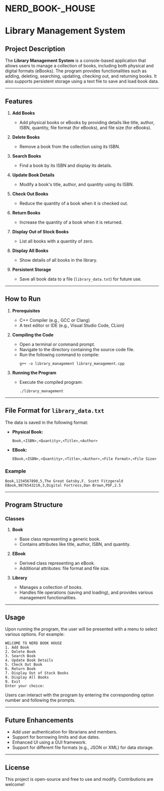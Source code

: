 # NERD_BOOK-_HOUSE
# Library Management System

## Project Description
The **Library Management System** is a console-based application that allows users to manage a collection of books, including both physical and digital formats (eBooks). The program provides functionalities such as adding, deleting, searching, updating, checking out, and returning books. It also supports persistent storage using a text file to save and load book data.

---

## Features

1. **Add Books**
   - Add physical books or eBooks by providing details like title, author, ISBN, quantity, file format (for eBooks), and file size (for eBooks).

2. **Delete Books**
   - Remove a book from the collection using its ISBN.

3. **Search Books**
   - Find a book by its ISBN and display its details.

4. **Update Book Details**
   - Modify a book's title, author, and quantity using its ISBN.

5. **Check Out Books**
   - Reduce the quantity of a book when it is checked out.

6. **Return Books**
   - Increase the quantity of a book when it is returned.

7. **Display Out of Stock Books**
   - List all books with a quantity of zero.

8. **Display All Books**
   - Show details of all books in the library.

9. **Persistent Storage**
   - Save all book data to a file (`library_data.txt`) for future use.

---

## How to Run

1. **Prerequisites**
   - C++ Compiler (e.g., GCC or Clang)
   - A text editor or IDE (e.g., Visual Studio Code, CLion)

2. **Compiling the Code**
   - Open a terminal or command prompt.
   - Navigate to the directory containing the source code file.
   - Run the following command to compile:
     ```
     g++ -o library_management library_management.cpp
     ```

3. **Running the Program**
   - Execute the compiled program:
     ```
     ./library_management
     ```

---

## File Format for `library_data.txt`
The data is saved in the following format:
- **Physical Book:**
  ```
  Book,<ISBN>,<Quantity>,<Title>,<Author>
  ```
- **EBook:**
  ```
  EBook,<ISBN>,<Quantity>,<Title>,<Author>,<File Format>,<File Size>
  ```

### Example
```
Book,1234567890,5,The Great Gatsby,F. Scott Fitzgerald
EBook,9876543210,3,Digital Fortress,Dan Brown,PDF,2.5
```

---

## Program Structure

### Classes

1. **Book**
   - Base class representing a generic book.
   - Contains attributes like title, author, ISBN, and quantity.

2. **EBook**
   - Derived class representing an eBook.
   - Additional attributes: file format and file size.

3. **Library**
   - Manages a collection of books.
   - Handles file operations (saving and loading), and provides various management functionalities.

---

## Usage

Upon running the program, the user will be presented with a menu to select various options. For example:

```
WELCOME TO NERD BOOK HOUSE
1. Add Book
2. Delete Book
3. Search Book
4. Update Book Details
5. Check Out Book
6. Return Book
7. Display Out of Stock Books
8. Display All Books
9. Exit
Enter your choice:
```

Users can interact with the program by entering the corresponding option number and following the prompts.

---

## Future Enhancements
- Add user authentication for librarians and members.
- Support for borrowing limits and due dates.
- Enhanced UI using a GUI framework.
- Support for different file formats (e.g., JSON or XML) for data storage.

---

## License
This project is open-source and free to use and modify. Contributions are welcome!

